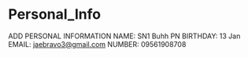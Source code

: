 # Personal_Info
ADD PERSONAL INFORMATION
NAME: SN1 Buhh PN
BIRTHDAY: 13 Jan 
EMAIL: jaebravo3@gmail.com
NUMBER: 09561908708
